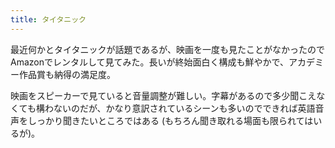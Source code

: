 ```yaml
---
title: タイタニック
---
```


最近何かとタイタニックが話題であるが、映画を一度も見たことがなかったのでAmazonでレンタルして見てみた。長いが終始面白く構成も鮮やかで、アカデミー作品賞も納得の満足度。

映画をスピーカーで見ていると音量調整が難しい。字幕があるので多少聞こえなくても構わないのだが、かなり意訳されているシーンも多いのでできれば英語音声をしっかり聞きたいところではある (もちろん聞き取れる場面も限られてはいるが)。

